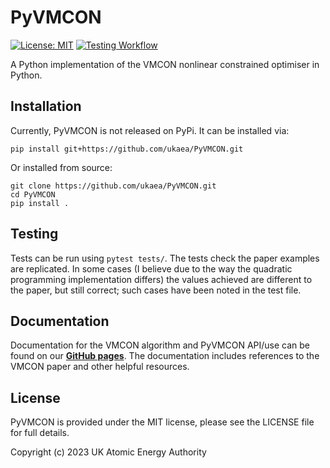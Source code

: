 # PyVMCON
[![License: MIT](https://img.shields.io/badge/License-MIT-yellow.svg)](https://opensource.org/licenses/MIT)
[![Testing Workflow](https://github.com/ukaea/PyVMCON/actions/workflows/tests.yml/badge.svg?branch=main)](https://github.com/ukaea/PyVMCON/actions/workflows/tests.yml)

A Python implementation of the VMCON nonlinear constrained optimiser in Python.

## Installation
Currently, PyVMCON is not released on PyPi. It can be installed via:

```
pip install git+https://github.com/ukaea/PyVMCON.git
```

Or installed from source:

```
git clone https://github.com/ukaea/PyVMCON.git
cd PyVMCON
pip install .
```

## Testing
Tests can be run using `pytest tests/`. The tests check the paper examples are replicated. In some cases (I believe due to the way the quadratic programming implementation differs) the values achieved are different to the paper, but still correct; such cases have been noted in the test file.

## Documentation
Documentation for the VMCON algorithm and PyVMCON API/use can be found on our [**GitHub pages**](https://ukaea.github.io/PyVMCON/). The documentation includes references to the VMCON paper and other helpful resources.

## License
PyVMCON is provided under the MIT license, please see the LICENSE file for full details.

Copyright (c) 2023 UK Atomic Energy Authority
